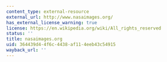 ```yaml
---
content_type: external-resource
external_url: http://www.nasaimages.org/
has_external_license_warning: true
license: https://en.wikipedia.org/wiki/All_rights_reserved
status: ''
title: nasaimages.org
uid: 364439d4-4f6c-4438-af11-4eeb43c54915
wayback_url: ''
---
```

